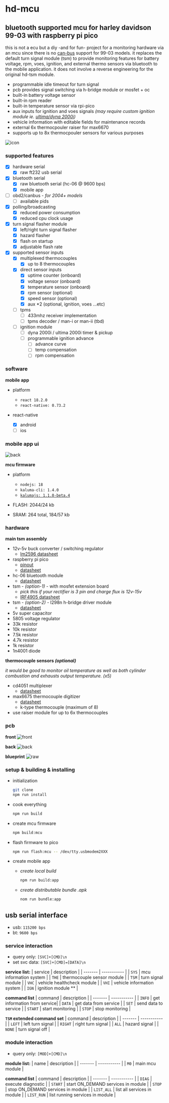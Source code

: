 # hd-mcu

## bluetooth supported mcu for harley davidson 99-03 with raspberry pi pico

this is not a ecu but a diy -and for fun- project for a monitoring hardware via an mcu since there is no [can-bus](https://en.wikipedia.org/wiki/CAN_bus) support for 99-03 models. it replaces the default turn signal module (tsm) to provide monitoring features for battery voltage, rpm, voes, ignition, and external thermo sensors via bluetooth to the mobile application. it does not involve a reverse engineering for the original hd-tsm module.

- programmable idle timeout for turn signal
- pcb provides signal switching via h-bridge module or mosfet + oc
- built-in battery voltage sensor
- built-in rpm reader
- built-in temperature sensor via rpi-pico
- aux inputs for ignition and voes signals _(may require custom ignition module ie. [ultima/dyna 2000i](./doc/ud2000i.pdf))_
- vehicle information with editable fields for maintenance records
- external 6x thermocpouler raiser for max6670
- supports up to 8x thermocpouler sensors for various purposes

![icon](./doc/icon_round.png)

### supported features

- [x] hardware serial
  - [x] raw ft232 usb serial
- [x] bluetooth serial
  - [x] raw bluetooth serial (hc-06 @ 9600 bps)
  - [x] mobile app
- [ ] obd2/canbus - _for 2004+ models_
  - [ ] available pids
- [x] polling/broadcasting
  - [x] reduced power consumption
  - [x] reduced cpu clock usage
- [x] turn signal flasher module
  - [x] left/right turn signal flasher
  - [x] hazard flasher
  - [x] flash on startup
  - [x] adjustable flash rate
- [x] supported sensor inputs
  - [x] multiplexed thermocouples
    - [x] up to 8 thermocouples
  - [x] direct sensor inputs
    - [x] uptime counter (onboard)
    - [x] voltage sensor (onboard)
    - [x] temperature sensor (onboard)
    - [x] rpm sensor (optional)
    - [x] speed sensor (optional)
    - [x] aux \*2 (optional, ignition, voes ...etc)
  - [ ] tpms
    - [ ] 433mhz receiver implementation
    - [ ] tpms decoder / man-i or man-ii (tbd)
  - [ ] ignition module
    - [ ] dyna 2000i / ultima 2000i timer & pickup
    - [ ] programmable ignition advance
      - [ ] advance curve
      - [ ] temp compensation
      - [ ] rpm compensation

### software

**mobile app**

- platform

  - `react 18.2.0`
  - `react-native: 0.73.2`

- react-native
  - [x] android
  - [ ] ios

### mobile app ui

![back](./doc/mobile-app.gif)

**mcu firmware**

- platform

  - `nodejs: 18`
  - `kaluma-cli: 1.4.0`
  - [`kalumajs: 1.1.0-beta.4`](https://kalumajs.org/docs/getting-started)

- FLASH: 2044/24 kb
- SRAM: 264 total, 184/57 kb

### hardware

**main tsm assembly**

- 12v-5v buck converter / switching regulator
  - [lm2596 datasheet](./doc/lm2596.pdf)
- raspberry pi pico
  - [pinout](https://pico.pinout.xyz/)
  - [datasheet](./doc/pico-datasheet.pdf)
- hc-06 bluetooth module
  - [datasheet](./doc/hc06.pdf)
- tsm - _(option-1)_ - with mosfet extension board
  - _pick this if your rectifier is 3 pin and charge flux is 12v-15v_
  - [IRF4905 datasheet](./doc/IRF4905.pdf)
- tsm - _(option-2)_ - l298n h-bridge driver module
  - [datasheet](./doc/l298.pdf)
- 5v super capacitor
- 5805 voltage regulator
- 33k resistor
- 10k resistor
- 7.5k resistor
- 4.7k resistor
- 1k resistor
- 1n4001 diode

**thermocouple sensors _(optional)_**

_it would be good to monitor oil temperature as well as both cylinder combustion and exhausts output temperature. (x5)_

- cd4051 multiplexer
  - [datasheet](./doc/cd4051b.pdf)
- max6675 thermocouple digitizer
  - [datasheet](./doc/MAX6675.pdf)
  - k-type thermocouple (maximum of 8)
- use raiser module for up to 6x thermocouples

### pcb

**front**
![front](./pcb/pico-hd-mcu-v2/pcb-front.png)

**back**
![back](./pcb/pico-hd-mcu-v2/pcb-back.png)

**blueprint**
![raw](./pcb/pico-hd-mcu-v2/pcb-blueprint.png)

### setup & building & installing

- initialization

  ```bash
  git clone
  npm run install
  ```

- cook everything

  ```bash
  npm run build
  ```

- create mcu firmware

  ```bash
  npm build:mcu
  ```

- flash firmware to pico

  ```bash
  npm run flash:mcu -- /dev/tty.usbmodem2XXX
  ```

- create mobile app

  - _create local build_

    ```bash
    npm run build:app
    ```

  - _create distributable bundle .apk_

    ```bash
    nom run bundle:app
    ```

## usb serial interface

- usb: `115200 bps`
- bt: `9600 bps`

### service interaction

- query only: `[SVC]+[CMD]\n`
- set svc data: `[SVC]+[CMD]=[DATA]\n`

**service list:**
| service | description |
| ------- | ----------- |
| `SYS` | mcu information system |
| `THE` | thermocouple sensor module |
| `TSM` | turn signal module |
| `VHC` | vehicle healthcheck module |
| `VHI` | vehicle information system |
| `IGN` | ignition module \*\* |

**command list**
| command | description |
| ------- | ----------- |
| `INFO` | get information from service|
| `DATA` | get data from service |
| `SET` | send data to service |
| `START` | start monitoring |
| `STOP` | stop monitoring |

**`TSM` extended command set**
| command | description |
| ------- | ----------- |
| `LEFT` | left turn signal |
| `RIGHT` | right turn signal |
| `ALL` | hazard signal |
| `NONE` | turn signal off |

### module interaction

- query only: `[MOD]+[CMD]\n`

**module list:**
| name | description |
| ------- | ----------- |
| `M0` | main mcu module |

**command list**
| command | description |
| ------- | ----------- |
| `DIAG` | execute diagnostic |
| `START` | start ON_DEMAND services in module |
| `STOP` | stop ON_DEMAND services in module |
| `LIST_ALL` | list all services in module |
| `LIST_RUN` | list running services in module |
